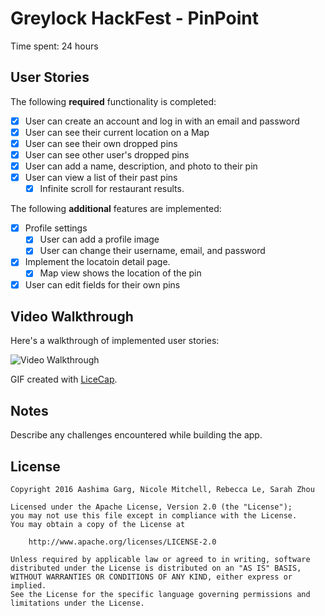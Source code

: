 # Greylock HackFest - PinPoint

Time spent: 24 hours 

## User Stories

The following **required** functionality is completed:

- [X] User can create an account and log in with an email and password
- [X] User can see their current location on a Map
- [X] User can see their own dropped pins
- [X] User can see other user's dropped pins
- [X] User can add a name, description, and photo to their pin
- [X] User can view a list of their past pins 
    - [X] Infinite scroll for restaurant results.

The following **additional** features are implemented:

- [X] Profile settings
   - [X] User can add a profile image
   - [X] User can change their username, email, and password
- [X] Implement the locatoin detail page.
    - [X] Map view shows the location of the pin
- [X] User can edit fields for their own pins

## Video Walkthrough 

Here's a walkthrough of implemented user stories:

<img src='' title='Video Walkthrough' width='' alt='Video Walkthrough' />

GIF created with [LiceCap](http://www.cockos.com/licecap/).

## Notes

Describe any challenges encountered while building the app.

## License

    Copyright 2016 Aashima Garg, Nicole Mitchell, Rebecca Le, Sarah Zhou

    Licensed under the Apache License, Version 2.0 (the "License");
    you may not use this file except in compliance with the License.
    You may obtain a copy of the License at

        http://www.apache.org/licenses/LICENSE-2.0

    Unless required by applicable law or agreed to in writing, software
    distributed under the License is distributed on an "AS IS" BASIS,
    WITHOUT WARRANTIES OR CONDITIONS OF ANY KIND, either express or implied.
    See the License for the specific language governing permissions and
    limitations under the License.
